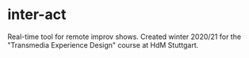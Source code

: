 # inter-act

Real-time tool for remote improv shows. Created winter 2020/21 for the "Transmedia Experience Design" course at HdM Stuttgart.
